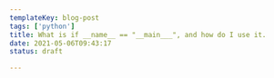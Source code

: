 ```yaml
---
templateKey: blog-post
tags: ['python']
title: What is if __name__ == "__main___", and how do I use it.
date: 2021-05-06T09:43:17
status: draft

---
```


